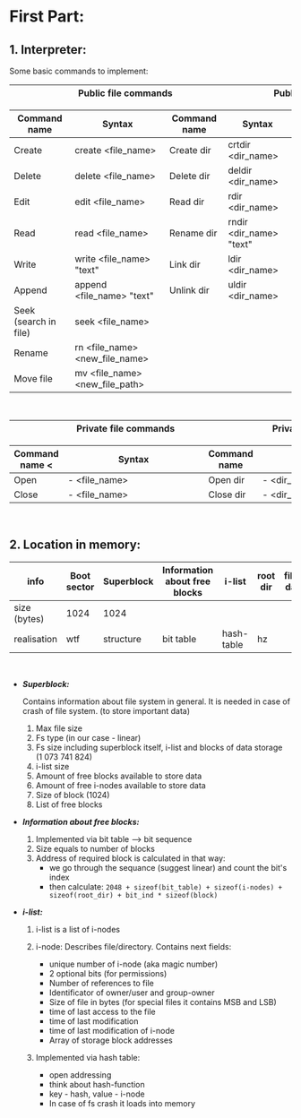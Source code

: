 # First Part:
   
## 1. Interpreter:

Some basic commands to implement: 
</br>

| <div style="width:398px">Public file commands</div>     | <div style="width:315px">Public directory commands</div>|
|:-------------------------------------------------------:| :------------------------------------------------------:|

| Command name          | Syntax                          | Command name          | Syntax                          |
| --------------------- | ------------------------------- |-----------------------|---------------------------------|
| Create                | create <file_name>              | Create dir            | crtdir <dir_name>               |
| Delete                | delete <file_name>              | Delete dir            | deldir <dir_name>               |
| Edit                  | edit <file_name>                | Read dir              | rdir <dir_name>                 |
| Read                  | read <file_name>                | Rename dir            | rndir <dir_name> "text"         |
| Write                 | write <file_name> "text"        | Link dir              | ldir <dir_name>                 |
| Append                | append <file_name> "text"       | Unlink dir            | uldir <dir_name>                | 
| Seek (search in file) | seek <file_name>                |                       |                                 |
| Rename                | rn <file_name> <new_file_name>  |                       |                                 |
| Move file             | mv <file_name> <new_file_path>  |                       |                                 |

</br>

|<div style="width:399px">Private file commands</div>     | <div style="width:315px">Private directory commands</div>|
|:-------------------------------------------------------:| :-------------------------------------------------------:|

| Command name <        | <div style="width:235px">Syntax</div>| Command name     | <div style="width:170px">Syntax</div>|
| --------------------- | ------------------------------- |-----------------------|--------------------------------|
| Open                  | - <file_name>                   | Open dir              | - <dir_name>                   |
| Close                 | - <file_name>                   | Close dir             | - <dir_name>                   |

</br>

## 2. Location in memory:  

|info                   | Boot sector           | Superblock            | Information about free blocks     | i-list    | root dir   | file's data   |
| --------------------- | --------------------- |-----------------------|-----------------------------------|-----------|------------|---------------|
| size  (bytes)         | 1024                  | 1024                  |                                   |           |            |               |
| realisation           |  wtf                  | structure             | bit table                         | hash-table| hz         |               |

</br>

- ***Superblock:***

     Contains information about file system in general. It is needed in case of crash of file system. (to store important data)

     1. Max file size
     2. Fs type (in our case - linear)
     3. Fs size including superblock itself, i-list and blocks of data storage (1 073 741 824)
     4. i-list size 
     5. Amount of free blocks available to store data
     6. Amount of free i-nodes available to store data
     7. Size of block (1024)
     8. List of free blocks 

- ***Information about free blocks:***

     1. Implemented via bit table --> bit sequence
     2. Size equals to number of blocks
     3. Address of required block is calculated in that way:
          - we go through the sequance (suggest linear) and count the bit's index
          - then calculate: `2048 + sizeof(bit_table) + sizeof(i-nodes) + sizeof(root_dir) + bit_ind * sizeof(block)`

- ***i-list:***
     1. i-list is a list of i-nodes
     2. i-node:
          Describes file/directory. Contains next fields:
          - unique number of i-node (aka magic number)
          - 2 optional bits (for permissions)
          - Number of references to file
          - Identificator of owner/user and group-owner
          - Size of file in bytes (for special files it contains MSB and LSB)
          - time of last access to the file
          - time of last modification
          - time of last modification of i-node
          - Array of storage block addresses

     3. Implemented via hash table:
          - open addressing
          - think about hash-function
          - key - hash, value - i-node
          - In case of fs crash it loads into memory
